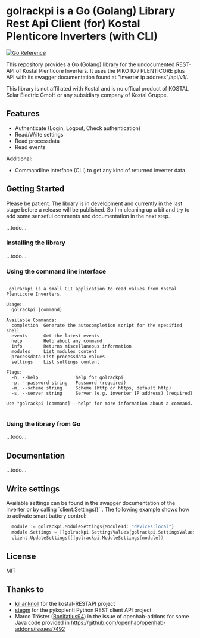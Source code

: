 # golrackpi is a Go (Golang) Library Rest Api Client (for) Kostal Plenticore Inverters (with CLI)

[![Go Reference](https://pkg.go.dev/badge/github.com/geschke/golrackpi.svg)](https://pkg.go.dev/github.com/geschke/golrackpi)

This repository provides a Go (Golang) library for the undocumented REST-API of Kostal Plenticore Inverters. It uses the PIKO IQ / PLENTICORE plus API with its swagger documentation found at "inverter ip address"/api/v1/.

This library is not affiliated with Kostal and is no offical product of KOSTAL Solar Electric GmbH or any subsidiary company of Kostal Gruppe.

## Features

* Authenticate (Login, Logout, Check authentication)
* Read/Write settings
* Read processdata
* Read events

Additional:

* Commandline interface (CLI) to get any kind of returned inverter data

## Getting Started

Please be patient. The library is in development and currently in the last stage before a release will be published. So I'm cleaning up a bit and try to add some senseful comments and documentation in the next step.

...todo...

### Installing the library

...todo...

### Using the command line interface




```shell

 golrackpi is a small CLI application to read values from Kostal Plenticore Inverters.

Usage:
  golrackpi [command]

Available Commands:
  completion  Generate the autocompletion script for the specified shell
  events      Get the latest events
  help        Help about any command
  info        Returns miscellaneous information
  modules     List modules content
  processdata List processdata values
  settings    List settings content

Flags:
  -h, --help              help for golrackpi
  -p, --password string   Password (required)
  -m, --scheme string     Scheme (http or https, default http)
  -s, --server string     Server (e.g. inverter IP address) (required)

Use "golrackpi [command] --help" for more information about a command.


```

 
### Using the library from Go

...todo...


## Documentation

...todo...
## Write settings

Available settings can be found in the swagger documentation of the inverter or by calling `client.Settings()``. The following example shows how to activate smart battery control:

```go
  module := golrackpi.ModuleSettings{ModuleId: "devices:local"}
  module.Settings = []golrackpi.SettingsValues{golrackpi.SettingsValues{Id: "Battery:SmartBatteryControl:Enable", Value: "1"}}
  client.UpdateSettings([]golrackpi.ModuleSettings{module})
```

## License

MIT

## Thanks to

* [kilianknoll](https://github.com/kilianknoll) for the kostal-RESTAPI project 
* [stegm](https://github.com/stegm) for the pykoplenti Python REST client API project
* Marco Tröster ([Bonifatius94](https://github.com/Bonifatius94)) in the issue of openhab-addons for some Java code provided in https://github.com/openhab/openhab-addons/issues/7492

